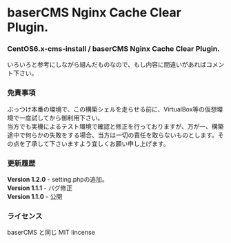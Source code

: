 # baserCMS Nginx Cache Clear Plugin.
### CentOS6.x-cms-install / baserCMS Nginx Cache Clear Plugin. ###
いろいろと参考にしながら組んだものなので、もし内容に間違いがあればコメント下さい。

### 免責事項 ###
ぶっつけ本番の環境で、この構築シェルを走らせる前に、VirtualBox等の仮想環境で一度試してから御利用下さい。  
当方でも実機によるテスト環境で確認と修正を行っておりますが、万が一、構築途中で何らかの失敗をする場合、当方は一切の責任を取らないものとします。その点を了承して下さいますよう宜しくお願い申し上げます。

### 更新履歴 ###
**Version 1.2.0** - setting.phpの追加。  
**Version 1.1.1** - バグ修正    
**Version 1.1.0** - 公開  

### ライセンス ###
baserCMS と同じ MIT lincense

